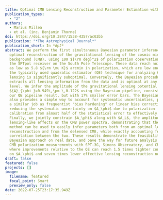 ```yaml
---
title: Optimal CMB Lensing Reconstruction and Parameter Estimation with SPTpol Data
publication_types:
  - "2"
authors:
  - Marius Millea
  - et al. (inc. Benjamin Thorne)
doi: https://doi.org/10.3847/1538-4357/ac02bb
publication: "*The Astrophysical Journal*"
publication_short: In *ApJ*
abstract: We perform the first simultaneous Bayesian parameter inference and
  optimal reconstruction of the gravitational lensing of the cosmic microwave
  background (CMB), using 100 ${\rm deg}^2$ of polarization observations from
  the SPTpol receiver on the South Pole Telescope. These data reach noise levels
  as low as 5.8 ${\rm \mu K}$ arcmin in polarization, which are low enough that
  the typically used quadratic estimator (QE) technique for analyzing CMB
  lensing is significantly suboptimal. Conversely, the Bayesian procedure
  extracts all lensing information from the data and is optimal at any noise
  level. We infer the amplitude of the gravitational lensing potential to be
  ${A}_{\phi }=0.949\,\pm \,0.122$ using the Bayesian pipeline, consistent with
  our QE pipeline result, but with 17% smaller error bars. The Bayesian analysis
  also provides a simple way to account for systematic uncertainties, performing
  a similar job as frequentist "bias hardening" or linear bias correction, and
  reducing the systematic uncertainty on $A_\phi$ due to polarization
  calibration from almost half of the statistical error to effectively zero.
  Finally, we jointly constrain $A_\phi$ along with $A_L$, the amplitude of
  lensing-like effects on the CMB power spectra, demonstrating that the Bayesian
  method can be used to easily infer parameters both from an optimal lensing
  reconstruction and from the delensed CMB, while exactly accounting for the
  correlation between the two. These results demonstrate the feasibility of the
  Bayesian approach on real data, and pave the way for future analysis of deep
  CMB polarization measurements with SPT-3G, Simons Observatory, and CMB-S4,
  where improvements relative to the QE can reach 1.5 times tighter constraints
  on $A_\phi$ and seven times lower effective lensing reconstruction noise.
draft: false
featured: false
projects: []
image:
  filename: featured
  focal_point: Smart
  preview_only: false
date: 2022-07-25T23:17:35.949Z
---
```

